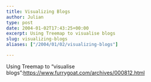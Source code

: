 ```yaml
---
title: Visualizing Blogs
author: Julian
type: post
date: 2004-01-02T17:43:25+00:00
excerpt: Using Treemap to visualise blogs
slug: visualizing-blogs 
aliases: ["/2004/01/02/visualizing-blogs"]

---
```

Using Treemap to &#8220;visualise blogs&#8221;:https://www.furrygoat.com/archives/000812.html